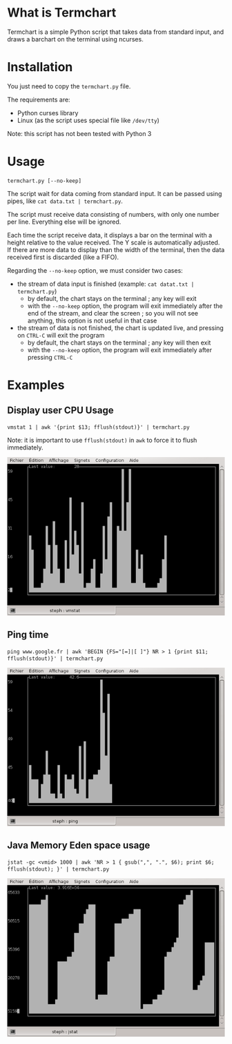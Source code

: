 # What is Termchart
Termchart is a simple Python script that takes data from standard input,
and draws a barchart on the terminal using ncurses.

# Installation
You just need to copy the `termchart.py` file.

The requirements are:
* Python curses library
* Linux (as the script uses special file like `/dev/tty`)

Note: this script has not been tested with Python 3

# Usage
```
termchart.py [--no-keep]
```

The script wait for data coming from standard input. It can be passed using pipes, like `cat data.txt | termchart.py`.

The script must receive data consisting of numbers, with only one number per line. Everything else will be ignored.

Each time the script receive data, it displays a bar on the terminal with a height relative to the value received. The
Y scale is automatically adjusted. If there are more data to display than the width of the terminal, then the data
received first is discarded (like a FIFO).

Regarding the `--no-keep` option, we must consider two cases:
* the stream of data input is finished (example: `cat datat.txt | termchart.py`)
  * by default, the chart stays on the terminal ; any key will exit
  * with the `--no-keep` option, the program will exit immediately after the end of the stream, and clear the screen ;
so you will not see anything, this option is not useful in that case
* the stream of data is not finished, the chart is updated live, and pressing on `CTRL-C` will exit the program
  * by default, the chart stays on the terminal ; any key will then exit
  * with the `--no-keep` option, the program will exit immediately after pressing `CTRL-C`

# Examples
## Display user CPU Usage
```
vmstat 1 | awk '{print $13; fflush(stdout)}' | termchart.py
```

Note: it is important to use `fflush(stdout)` in `awk` to force it to flush immediately.

![CPU usage chart](https://raw.githubusercontent.com/stephane-deraco/Termchart/gh-pages/images/cpu.png "CPU usage chart")

## Ping time
```
ping www.google.fr | awk 'BEGIN {FS="[=]|[ ]"} NR > 1 {print $11; fflush(stdout)}' | termchart.py
```

![Ping chart](https://raw.githubusercontent.com/stephane-deraco/Termchart/gh-pages/images/ping.png "Ping chart")

## Java Memory Eden space usage
```
jstat -gc <vmid> 1000 | awk 'NR > 1 { gsub(",", ".", $6); print $6; fflush(stdout); }' | termchart.py
```

![Java memory chart](https://raw.githubusercontent.com/stephane-deraco/Termchart/gh-pages/images/java.png "Java memory chart")
